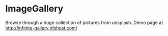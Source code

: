 # ImageGallery
Browse through a huge collection of pictures from unsplash.
Demo page at http://infinite-gallery.nfshost.com/

